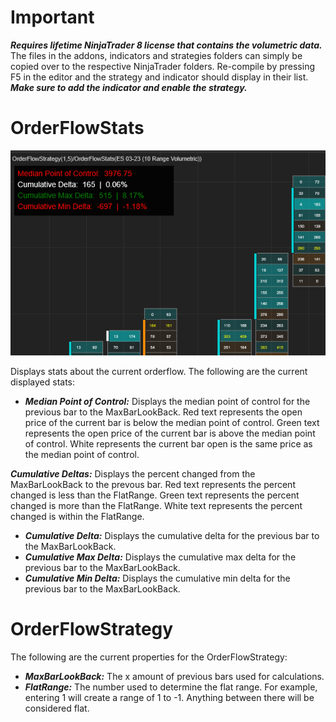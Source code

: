 # Important
***Requires lifetime NinjaTrader 8 license that contains the volumetric data.*** The files in the addons, indicators and strategies folders can simply be copied over to the respective NinjaTrader folders. Re-compile by pressing F5 in the editor and the strategy and indicator should display in their list. ***Make sure to add the indicator and enable the strategy.***

# OrderFlowStats
<p align="center">
  <img src="https://raw.githubusercontent.com/walleyyang/orderflow/main/images/orderflowstats.png">
</p>

Displays stats about the current orderflow. The following are the current displayed stats:
- ***Median Point of Control:*** Displays the median point of control for the previous bar to the MaxBarLookBack. Red text represents the open price of the current bar is below the median point of control. Green text represents the open price of the current bar is above the median point of control. White represents the current bar open is the same price as the median point of control.

***Cumulative Deltas:*** Displays the percent changed from the MaxBarLookBack to the prevous bar. Red text represents the percent changed is less than the FlatRange. Green text represents the percent changed is more than the FlatRange. White text represents the percent changed is within the FlatRange.

- ***Cumulative Delta:*** Displays the cumulative delta for the previous bar to the MaxBarLookBack. 
- ***Cumulative Max Delta:*** Displays the cumulative max delta for the previous bar to the MaxBarLookBack.
- ***Cumulative Min Delta:*** Displays the cumulative min delta for the previous bar to the MaxBarLookBack.

# OrderFlowStrategy
The following are the current properties for the OrderFlowStrategy:
- ***MaxBarLookBack:*** The x amount of previous bars used for calculations.
- ***FlatRange:*** The number used to determine the flat range. For example, entering 1 will create a range of 1 to -1. Anything between there will be considered flat.
